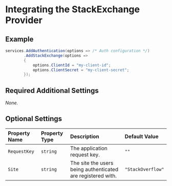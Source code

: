 # Integrating the StackExchange Provider

## Example

```csharp
services.AddAuthentication(options => /* Auth configuration */)
        .AddStackExchange(options =>
        {
            options.ClientId = "my-client-id";
            options.ClientSecret = "my-client-secret";
        });
```

## Required Additional Settings

_None._

## Optional Settings

| Property Name | Property Type | Description | Default Value |
|:--|:--|:--|:--|
| `RequestKey` | `string` | The application request key. | `""` |
| `Site` | `string` | The site the users being authenticated are registered with. | `"StackOverflow"` |
